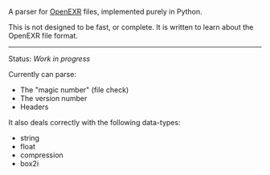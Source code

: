 A parser for [OpenEXR](http://www.openexr.com/) files, implemented purely in Python.

This is not designed to be fast, or complete. It is written to learn about the OpenEXR file format.

----

Status: *Work in progress*

Currently can parse:

- The "magic number" (file check)
- The version number
- Headers

It also deals correctly with the following data-types:

- string
- float
- compression
- box2i